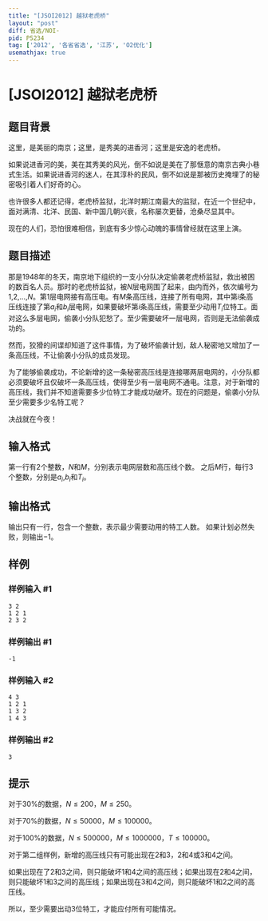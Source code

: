 ```yaml
---
title: "[JSOI2012] 越狱老虎桥"
layout: "post"
diff: 省选/NOI-
pid: P5234
tag: ['2012', '各省省选', '江苏', 'O2优化']
usemathjax: true
---
```


# [JSOI2012] 越狱老虎桥
## 题目背景

这里，是美丽的南京；这里，是秀美的进香河；这里是安逸的老虎桥。 

如果说进香河的美，美在其秀美的风光，倒不如说是美在了那惬意的南京古典小巷式生活。如果说进香河的迷人，在其淳朴的民风，倒不如说是那被历史掩埋了的秘密吸引着人们好奇的心。 

也许很多人都还记得，老虎桥监狱，北洋时期江南最大的监狱，在近一个世纪中，面对满清、北洋、民国、新中国几朝兴衰，名称屡次更替，沧桑尽显其中。 

现在的人们，恐怕很难相信，到底有多少惊心动魄的事情曾经就在这里上演。 
## 题目描述

那是$1948$年的冬天，南京地下组织的一支小分队决定偷袭老虎桥监狱，救出被困的数百名人员。那时的老虎桥监狱，被$N$层电网围了起来，由内而外，依次编号为$1$,$2$,$\dots$,$N$。第$1$层电网接有高压电。有$M$条高压线，连接了所有电网，其中第$i$条高压线连接了第$a_i$和$b_i$层电网，如果要破坏第$i$条高压线，需要至少动用$T_i$位特工。面对这么多层电网，偷袭小分队犯愁了。至少需要破坏一层电网，否则是无法偷袭成功的。
 
然而，狡猾的间谍却知道了这件事情，为了破坏偷袭计划，敌人秘密地又增加了一条高压线，不让偷袭小分队的成员发现。 

为了能够偷袭成功，不论新增的这一条秘密高压线是连接哪两层电网的，小分队都必须要破坏且仅破坏一条高压线，使得至少有一层电网不通电。注意，对于新增的高压线，我们并不知道需要多少位特工才能成功破坏。现在的问题是，偷袭小分队至少需要多少名特工呢？
 
决战就在今夜！
## 输入格式

第一行有$2$个整数，$N$和$M$，分别表示电网层数和高压线个数。 
之后$M$行，每行$3$个整数，分别是$a_i$,$b_i$和$T_i$。
## 输出格式

输出只有一行，包含一个整数，表示最少需要动用的特工人数。 
如果计划必然失败，则输出$-1$。
## 样例

### 样例输入 #1
```
3 2
1 2 1
2 3 2
```
### 样例输出 #1
```
-1
```
### 样例输入 #2
```
4 3
1 2 1
1 3 2
1 4 3
```
### 样例输出 #2
```
3
```
## 提示

对于$30\%$的数据，$N \leq 200$，$M \leq 250$。

对于$70\%$的数据，$N \leq 50000$，$M \leq 100000$。

对于$100\%$的数据，$N \leq 500000$，$M \leq 1000000$，$T \leq 100000$。

对于第二组样例，新增的高压线只有可能出现在$2$和$3$，$2$和$4$或$3$和$4$之间。

如果出现在了$2$和$3$之间，则只能破坏$1$和$4$之间的高压线；如果出现在$2$和$4$之间，则只能破坏$1$和$3$之间的高压线；如果出现在$3$和$4$之间，则只能破坏$1$和$2$之间的高压线。

所以，至少需要出动$3$位特工，才能应付所有可能情况。
